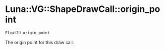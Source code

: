 # Luna::VG::ShapeDrawCall::origin_point

```c++
Float2U origin_point
```

The origin point for this draw call. 

